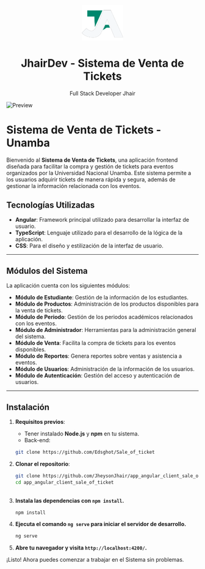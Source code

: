 <div align="center">
    <a href="https://github.com/JheysonJhair/unamba_ticket_system_frontend.git">
      <img src="public/Logo.png" width="108px" />
    </a>
    <h1>JhairDev - Sistema de Venta de Tickets</h1>
    <p align="center">
        Full Stack Developer Jhair
    </p>
</div>

![Preview](public/preview.png)

# Sistema de Venta de Tickets -  Unamba

Bienvenido al **Sistema de Venta de Tickets**, una aplicación frontend diseñada para facilitar la compra y gestión de tickets para eventos organizados por la Universidad Nacional Unamba. Este sistema permite a los usuarios adquirir tickets de manera rápida y segura, además de gestionar la información relacionada con los eventos.

## Tecnologías Utilizadas

- **Angular**: Framework principal utilizado para desarrollar la interfaz de usuario.
- **TypeScript**: Lenguaje utilizado para el desarrollo de la lógica de la aplicación.
- **CSS**: Para el diseño y estilización de la interfaz de usuario.

---

## Módulos del Sistema

La aplicación cuenta con los siguientes módulos:

- **Módulo de Estudiante**: Gestión de la información de los estudiantes.
- **Módulo de Productos**: Administración de los productos disponibles para la venta de tickets.
- **Módulo de Periodo**: Gestión de los periodos académicos relacionados con los eventos.
- **Módulo de Administrador**: Herramientas para la administración general del sistema.
- **Módulo de Venta**: Facilita la compra de tickets para los eventos disponibles.
- **Módulo de Reportes**: Genera reportes sobre ventas y asistencia a eventos.
- **Módulo de Usuarios**: Administración de la información de los usuarios.
- **Módulo de Autenticación**: Gestión del acceso y autenticación de usuarios.

---

## Instalación

1. **Requisitos previos**:
   - Tener instalado **Node.js** y **npm** en tu sistema.
   - Back-end:

    ```bash
    git clone https://github.com/Edsghot/Sale_of_ticket

2. **Clonar el repositorio**:
   ```bash
   git clone https://github.com/JheysonJhair/app_angular_client_sale_of_ticket.git
   cd app_angular_client_sale_of_ticket



3. **Instala las dependencias con `npm install`.**

    ```bash
    npm install
    ```

3. **Ejecuta el comando `ng serve` para iniciar el servidor de desarrollo.**
    
    ```bash
    ng serve
    ```

4. **Abre tu navegador y visita `http://localhost:4200/`.**

¡Listo! Ahora puedes comenzar a trabajar en el Sistema sin problemas.

